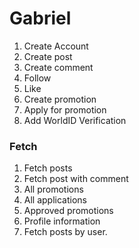 # Gabriel

1. Create Account
2. Create post
3. Create comment
4. Follow
5. Like
6. Create promotion
7. Apply for promotion
8. Add WorldID Verification

### Fetch

1. Fetch posts
2. Fetch post with comment
3. All promotions
4. All applications
5. Approved promotions
6. Profile information
7. Fetch posts by user.
